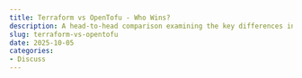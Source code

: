 ```yaml
---
title: Terraform vs OpenTofu - Who Wins?
description: A head-to-head comparison examining the key differences in features, community support, and future direction to help you decide which IaC tool is right for you.
slug: terraform-vs-opentofu
date: 2025-10-05
categories:
- Discuss
---
```


